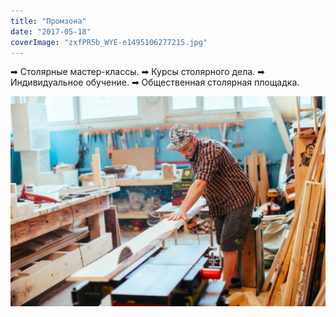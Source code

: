 ```yaml
---
title: "Промзона"
date: "2017-05-18"
coverImage: "zxfPR5b_WYE-e1495106277215.jpg"
---
```


➡ Столярные мастер-классы. ➡ Курсы столярного дела. ➡ Индивидуальное обучение. ➡ Общественная столярная площадка.

![](./images/zYctV7BzfEA.jpg)
